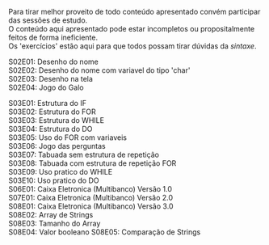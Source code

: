 Para tirar melhor proveito de todo conteúdo apresentado convém participar das sessões de estudo.  
O conteúdo aqui apresentado pode estar incompletos ou propositalmente feitos de forma ineficiente.  
Os 'exercícios' estão aqui para que todos possam tirar dúvidas da *sintaxe*.  
  
S02E01: Desenho do nome  
S02E02: Desenho do nome com variavel do tipo 'char'  
S02E03: Desenho na tela  
S02E04: Jogo do Galo  
  
S03E01: Estrutura do IF  
S03E02: Estrutura do FOR  
S03E03: Estrutura do WHILE  
S03E04: Estrutura do DO  
S03E05: Uso do FOR com variaveis  
S03E06: Jogo das perguntas  
S03E07: Tabuada sem estrutura de repetição  
S03E08: Tabuada com estrutura de repetição FOR  
S03E09: Uso pratico do WHILE  
S03E10: Uso pratico do DO    
S06E01: Caixa Eletronica (Multibanco) Versão 1.0  
S07E01: Caixa Eletronica (Multibanco) Versão 2.0  
S08E01: Caixa Eletronica (Multibanco) Versão 3.0  
S08E02: Array de Strings  
S08E03: Tamanho do Array  
S08E04: Valor booleano
S08E05: Comparação de Strings  
